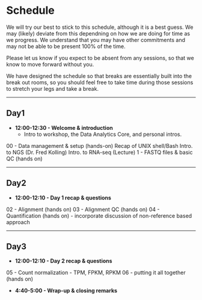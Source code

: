 # Schedule 

We will try our best to stick to this schedule, although it is a best guess. We may (likely) deviate from this dependning on how we are doing for time as we progress. We understand that you may have other commitments and may not be able to be present 100% of the time. 

Please let us know if you expect to be absent from any sessions, so that we know to move forward without you. 

We have designed the schedule so that breaks are essentially built into the break out rooms, so you should feel free to take time during those sessions to stretch your legs and take a break.


---

## Day1
- **12:00-12:30 - Welcome & introduction**
  - Intro to workshop, the Data Analytics Core, and personal intros.

00 - Data management & setup (hands-on)
Recap of UNIX shell/Bash
Intro. to NGS (Dr. Fred Kolling)
Intro. to RNA-seq (Lecture)
1 - FASTQ files & basic QC (hands on)


---

## Day2

- **12:00-12:10 - Day 1 recap & questions**

02 - Alignment (hands on)
03 - Alignment QC (hands on)
04 - Quantification (hands on) - incorporate discussion of non-reference based approach 



---

## Day3

- **12:00-12:10 - Day 2 recap & questions**

05 - Count normalization - TPM, FPKM, RPKM 
06 - putting it all together (hands on)


- **4:40-5:00 - Wrap-up & closing remarks**



